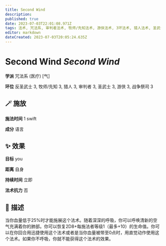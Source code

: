 ```yaml
---
title: Second Wind
description: 
published: true
date: 2023-07-03T22:01:08.971Z
tags: 法术, 咒法系, 审判者法术, 牧师/先知法术, 游侠法术, 3环法术, 猎人法术, 圣武士法术, 反圣武士法术, 医疗, 战争祭司法术, 气
editor: markdown
dateCreated: 2023-07-03T20:05:24.635Z
---
```


# **Second Wind** *Second Wind*

**学派** 咒法系 (医疗) \[气\] 

**环位** 反圣武士 3, 牧师/先知 3, 猎人 3, 审判者 3, 圣武士 3, 游侠 3, 战争祭司 3

## 🪄 施放

**施法时间** 1 swift

**成分** 语言

## ✨ 效果 

**目标** you 

**距离** 自身  

**持续时间** 立即 

**法术抗力** 否

## 📖 描述

当你血量低于25%时才能施展这个法术。随着深深的呼吸，你可以呼唤清新的空气充满着你的肺部。你可以恢复2D8+每施法者等级1（最多+10）的生命值。你可以在你回合用迅捷使用这个法术或者是当你血量被带至0点时，用直觉动作使用这个法术。如果你不呼吸，你就不能获得这个法术的效果。
    